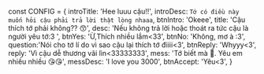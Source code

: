 const CONFIG = {
    introTitle: 'Hee luuu cậu!!',
    introDesc: `Tớ có điều này muốn hỏi cậu phải trả lời thật lòng nhaaa`,
    btnIntro: 'Okeee',
    title: 'Cậu thích tớ phải không?? 😙',
    desc: 'Nếu không trả lời hoặc thoát ra tức cậu là người yêu tớ:3 ',
    btnYes: 'Ừ,Thích nhiều lắm<33',
    btnNo: 'Không, mơ à :3',
    question:'Nói cho tớ lí do vì sao cậu lại thích tớ điiii<3',
    btnReply: 'Whyyy<3',
    reply: 'Vì cậu dễ thương vãi lìn<33333333',
    mess: 'Tớ biết mà 🥰. Yêu em nhiều nhiều 😘😘',
    messDesc: 'I love you 3000',
    btnAccept: 'Yêu<3',
}


